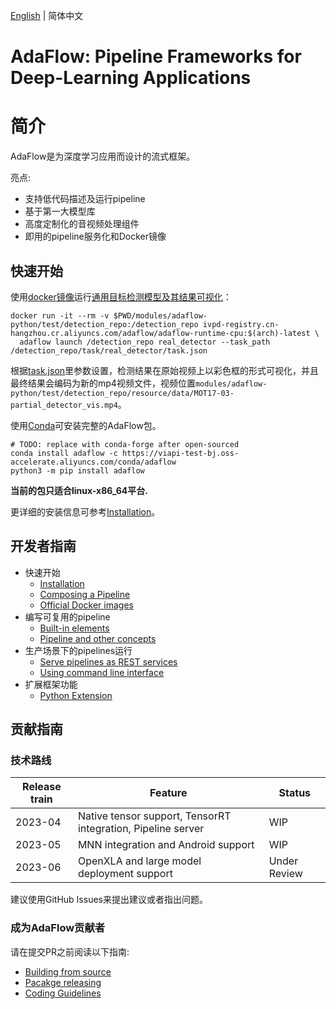 [English](README.md) | 简体中文

# **AdaFlow: Pipeline Frameworks for Deep-Learning Applications**


# 简介
AdaFlow是为深度学习应用而设计的流式框架。

亮点:
* 支持低代码描述及运行pipeline
* 基于第一大模型库
* 高度定制化的音视频处理组件
* 即用的pipeline服务化和Docker镜像

## 快速开始

使用[docker镜像](./docs/user_guide/docker_images.md)运行[通用目标检测模型及其结果可视化](./modules/adaflow-python/test/detection_repo/pipelines/real_detector/pipeline.json)：

```shell
docker run -it --rm -v $PWD/modules/adaflow-python/test/detection_repo:/detection_repo ivpd-registry.cn-hangzhou.cr.aliyuncs.com/adaflow/adaflow-runtime-cpu:$(arch)-latest \
  adaflow launch /detection_repo real_detector --task_path /detection_repo/task/real_detector/task.json
```

根据[task.json](./modules/adaflow-python/test/detection_repo/task/real_detector/task.json)里参数设置，检测结果在原始视频上以彩色框的形式可视化，并且最终结果会编码为新的mp4视频文件，视频位置`modules/adaflow-python/test/detection_repo/resource/data/MOT17-03-partial_detector_vis.mp4`。

使用[Conda](https://conda.io/)可安装完整的AdaFlow包。

```
# TODO: replace with conda-forge after open-sourced 
conda install adaflow -c https://viapi-test-bj.oss-accelerate.aliyuncs.com/conda/adaflow
python3 -m pip install adaflow
```

**当前的包只适合linux-x86_64平台.**

更详细的安装信息可参考[Installation](./docs/user_guide/installation.md)。

## 开发者指南

* 快速开始
    * [Installation](./docs/user_guide/installation.md)
    * [Composing a Pipeline](./docs/user_guide/composing_a_pipeline.md)
    * [Official Docker images](./docs/user_guide/docker_images.md)
* 编写可复用的pipeline
    * [Built-in elements](./docs/user_guide/built_in_elements.md)
    * [Pipeline and other concepts](./docs/user_guide/concept.md)
* 生产场景下的pipelines运行
    * [Serve pipelines as REST services](./docs/user_guide/pipeline_server.md)
    * [Using command line interface](./docs/user_guide/cli.md)
* 扩展框架功能
    * [Python Extension](./docs/user_guide/python_extension.md)


## 贡献指南

### 技术路线

| Release train | Feature                                                      | Status       |
|---------------|--------------------------------------------------------------|--------------|
| 2023-04       | Native tensor support, TensorRT integration, Pipeline server | WIP          |
| 2023-05       | MNN integration and Android support                          | WIP          |
| 2023-06       | OpenXLA and large model deployment support                   | Under Review |

建议使用GitHub Issues来提出建议或者指出问题。

### 成为AdaFlow贡献者

请在提交PR之前阅读以下指南:

* [Building from source](docs/contribution_guide/build_from_source.md)
* [Pacakge releasing](./docs/contribution_guide/releasing.md)
* [Coding Guidelines](./docs/contribution_guide/coding_guidelines.md)
